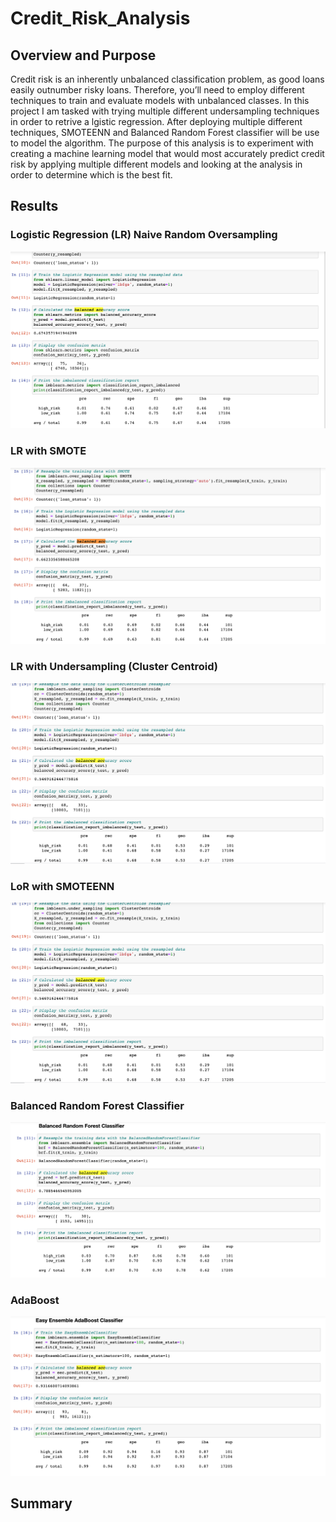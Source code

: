 # Credit_Risk_Analysis

## Overview and Purpose

Credit risk is an inherently unbalanced classification problem, as good loans easily outnumber risky loans. Therefore, you’ll need to employ different techniques to train and evaluate models with unbalanced classes. In this project I am tasked with trying multiple different undersampling techniques in order to retrive a lgistic regression. After deploying multiple different techniques, SMOTEENN and Balanced Random Forest classifier will be use to model the algorithm. The purpose of this analysis is to experiment with creating a machine learning model that would most accurately predict credit risk by applying multiple different models and looking at the analysis in order to determine which is the best fit.


## Results
### Logistic Regression (LR) Naive Random Oversampling

![](Analysis/Balanced_Accuracy/Naive_Random.png)

### LR with SMOTE


![](Analysis/Balanced_Accuracy/SMOTE.png)


### LR with Undersampling (Cluster Centroid)

![](Analysis/Balanced_Accuracy/Undersampling.png)

### LoR with SMOTEENN


![](Analysis/Balanced_Accuracy/Undersampling.png)


### Balanced Random Forest Classifier

![](Analysis/Balanced_Accuracy/Balanced_Random_Forest.png)


### AdaBoost

![](Analysis/Balanced_Accuracy/Easy_Ensemble.png)


## Summary
